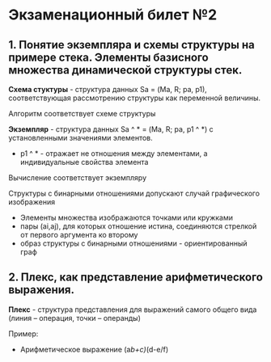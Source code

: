 # Экзаменационный билет №2

## 1. Понятие экземпляра и схемы структуры на примере стека. Элементы базисного множества динамической структуры стек.

**Схема стуктуры** - структура данных Sa = (Ма, R; pa, p1), соответствующая рассмотрению структуры как переменной величины.

Алгоритм соответствует схеме структуры

**Экземпляр** - структура данных Sa ^ \* = (Ма, R; pa, p1 ^ \*) с установленными значениями элементов.

- p1 ^ \* - отражает не отношения между элементами, а индивидуальные свойства элемента

Вычисление соответствует экземпляру

Структуры с бинарными отношениями допускают случай графического изображения

- Элементы множества изображаются точками или кружками
- пары (ai,aj), для которых отношение истина, соединяются стрелкой от первого аргумента ко второму
- образ структуры с бинарными отношениями - ориентированный граф

## 2. Плекс, как представление арифметического выражения.

**Плекс** - структура представления для выражений самого общего вида (линия – операция, точки – операнды)

Пример:

- Арифметическое выражение (a*b+c)*(d-e/f)

<!-- TODO:
- Add picture-->
